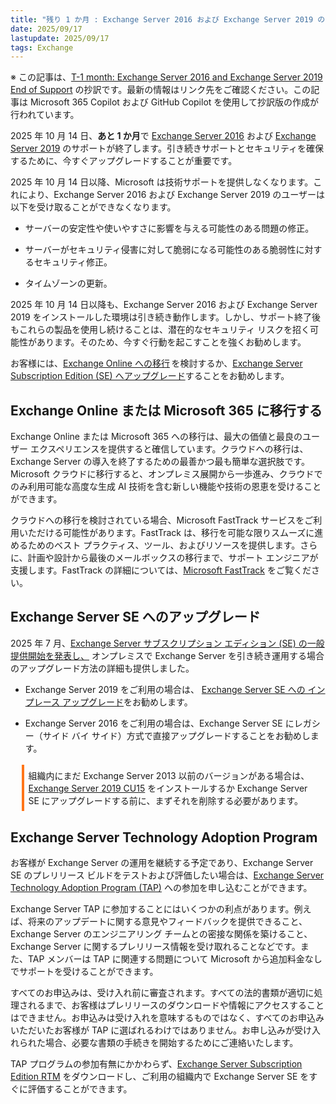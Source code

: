 ```yaml
---
title: "残り 1 か月 : Exchange Server 2016 および Exchange Server 2019 のサポート終了"
date: 2025/09/17
lastupdate: 2025/09/17
tags: Exchange
---
```

※ この記事は、[T-1 month: Exchange Server 2016 and Exchange Server 2019 End of Support](https://techcommunity.microsoft.com/blog/exchange/t-1-month-exchange-server-2016-and-exchange-server-2019-end-of-support/4453133) の抄訳です。最新の情報はリンク先をご確認ください。この記事は Microsoft 365 Copilot および GitHub Copilot を使用して抄訳版の作成が行われています。

2025 年 10 月 14 日、**あと 1 か月**で [Exchange Server 2016](https://learn.microsoft.com/lifecycle/products/exchange-server-2016) および [Exchange Server 2019](https://learn.microsoft.com/lifecycle/products/exchange-server-2019) のサポートが終了します。引き続きサポートとセキュリティを確保するために、今すぐアップグレードすることが重要です。

2025 年 10 月 14 日以降、Microsoft は技術サポートを提供しなくなります。これにより、Exchange Server 2016 および Exchange Server 2019 のユーザーは以下を受け取ることができなくなります。 

- サーバーの安定性や使いやすさに影響を与える可能性のある問題の修正。

- サーバーがセキュリティ侵害に対して脆弱になる可能性のある脆弱性に対するセキュリティ修正。

- タイムゾーンの更新。

2025 年 10 月 14 日以降も、Exchange Server 2016 および Exchange Server 2019 をインストールした環境は引き続き動作します。しかし、サポート終了後もこれらの製品を使用し続けることは、潜在的なセキュリティ リスクを招く可能性があります。そのため、今すぐ行動を起こすことを強くお勧めします。

お客様には、[Exchange Online への移行](https://learn.microsoft.com/exchange/mailbox-migration/decide-on-a-migration-path) を検討するか、[Exchange Server Subscription Edition (SE) へアップグレード](https://techcommunity.microsoft.com/t5/exchange-team-blog/upgrading-your-organization-from-current-versions-to-exchange/ba-p/4241305)することをお勧めします。  

## Exchange Online または Microsoft 365 に移行する

Exchange Online または Microsoft 365 への移行は、最大の価値と最良のユーザー エクスペリエンスを提供すると確信しています。クラウドへの移行は、Exchange Server の導入を終了するための最善かつ最も簡単な選択肢です。Microsoft クラウドに移行すると、オンプレミス展開から一歩進み、クラウドでのみ利用可能な高度な生成 AI 技術を含む新しい機能や技術の恩恵を受けることができます。

クラウドへの移行を検討されている場合、Microsoft FastTrack サービスをご利用いただける可能性があります。FastTrack は、移行を可能な限りスムーズに進めるためのベスト プラクティス、ツール、およびリソースを提供します。さらに、計画や設計から最後のメールボックスの移行まで、サポート エンジニアが支援します。FastTrack の詳細については、[Microsoft FastTrack](https://fasttrack.microsoft.com/) をご覧ください。

## Exchange Server SE へのアップグレード 

2025 年 7 月、[Exchange Server サブスクリプション エディション (SE) の一般提供開始を発表し、](https://jpmessaging.github.io/blog/exchange-server-subscription-edition-se-is-now-available/) オンプレミスで Exchange Server を引き続き運用する場合のアップグレード方法の詳細も提供しました。

- Exchange Server 2019 をご利用の場合は、 [Exchange Server SE への インプレース アップグレード](https://jpmessaging.github.io/blog/why-in-place-upgrade-from-exchange-2019-to-exchange-se-is-low-risk/)をお勧めします。

- Exchange Server 2016 をご利用の場合は、Exchange Server SE にレガシー（サイド バイ サイド）方式で直接アップグレードすることをお勧めします。

<div style="margin:1.25em;border-left:4px solid #ff7518;padding:.5em">
組織内にまだ Exchange Server 2013 以前のバージョンがある場合は、<a href="https://www.microsoft.com/download/details.aspx?id=106402">Exchange Server 2019 CU15</a> をインストールするか Exchange Server SE にアップグレードする前に、まずそれを削除する必要があります。
</div>

## Exchange Server Technology Adoption Program 

お客様が Exchange Server の運用を継続する予定であり、Exchange Server SE のプレリリース ビルドをテストおよび評価したい場合は、[Exchange Server Technology Adoption Program (TAP)](https://techcommunity.microsoft.com/t5/exchange-team-blog/open-enrollment-for-exchange-server-2019-tap/ba-p/3421627) への参加を申し込むことができます。 

Exchange Server TAP に参加することにはいくつかの利点があります。例えば、将来のアップデートに関する意見やフィードバックを提供できること、Exchange Server のエンジニアリング チームとの密接な関係を築けること、Exchange Server に関するプレリリース情報を受け取れることなどです。また、TAP メンバーは TAP に関連する問題について Microsoft から追加料金なしでサポートを受けることができます。 

すべてのお申込みは、受け入れ前に審査されます。すべての法的書類が適切に処理されるまで、お客様はプレリリースのダウンロードや情報にアクセスすることはできません。お申込みは受け入れを意味するものではなく、すべてのお申込みいただいたお客様が TAP に選ばれるわけではありません。お申し込みが受け入れられた場合、必要な書類の手続きを開始するためにご連絡いたします。

TAP プログラムの参加有無にかかわらず、[Exchange Server Subscription Edition RTM](https://www.microsoft.com/download/details.aspx?id=108244) をダウンロードし、ご利用の組織内で Exchange Server SE をすぐに評価することができます。